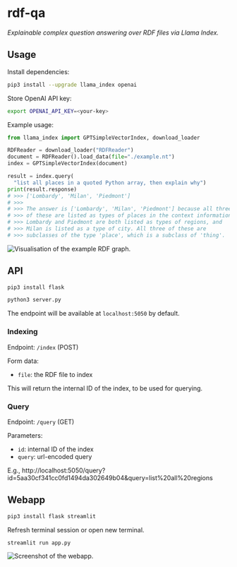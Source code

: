 # rdf-qa

_Explainable complex question answering over RDF files via Llama Index._

## Usage

Install dependencies:

```bash
pip3 install --upgrade llama_index openai
```

Store OpenAI API key:

```bash
export OPENAI_API_KEY=<your-key>
```

Example usage:

```python
from llama_index import GPTSimpleVectorIndex, download_loader

RDFReader = download_loader("RDFReader")
document = RDFReader().load_data(file="./example.nt")
index = GPTSimpleVectorIndex(document)

result = index.query(
  "list all places in a quoted Python array, then explain why")
print(result.response)
# >>> ['Lombardy', 'Milan', 'Piedmont']
# >>>
# >>> The answer is ['Lombardy', 'Milan', 'Piedmont'] because all three 
# >>> of these are listed as types of places in the context information. 
# >>> Lombardy and Piedmont are both listed as types of regions, and 
# >>> Milan is listed as a type of city. All three of these are 
# >>> subclasses of the type 'place', which is a subclass of 'thing'.
```

![Visualisation of the example RDF graph.](https://github.com/mommi84/rdf-qa/raw/main/images/example-nt.png "Visualisation of the example RDF graph.")

## API

```bash
pip3 install flask
```

```bash
python3 server.py
```

The endpoint will be available at `localhost:5050` by default.

### Indexing

Endpoint: `/index` (POST)

Form data:
* `file`: the RDF file to index

This will return the internal ID of the index, to be used for querying.

### Query

Endpoint: `/query` (GET)

Parameters:
* `id`: internal ID of the index
* `query`: url-encoded query

E.g., http://localhost:5050/query?id=5aa30cf341cc0fd1494da302649b04&query=list%20all%20regions

## Webapp

```bash
pip3 install flask streamlit
```

Refresh terminal session or open new terminal.

```bash
streamlit run app.py 
```

![Screenshot of the webapp.](https://github.com/mommi84/rdf-qa/raw/main/images/webapp.png "Screenshot of the webapp.")

